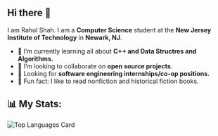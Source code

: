 ## Hi there 👋
I am Rahul Shah. I am a **Computer Science** student at the **New Jersey Institute of Technology** in **Newark, NJ**. 

- 🌱 I’m currently learning all about **C++ and Data Structres and Algorithms.**
- 🤝 I’m looking to collaborate on **open source projects**.
- 💼 Looking for **software engineering internships/co-op positions.**
- 🌟 Fun fact: I like to read nonfiction and historical fiction books.

## 📊 My Stats:
![Top Languages Card](https://github-readme-stats.vercel.app/api/top-langs/?username=rahulnshah&theme=algolia)
 




